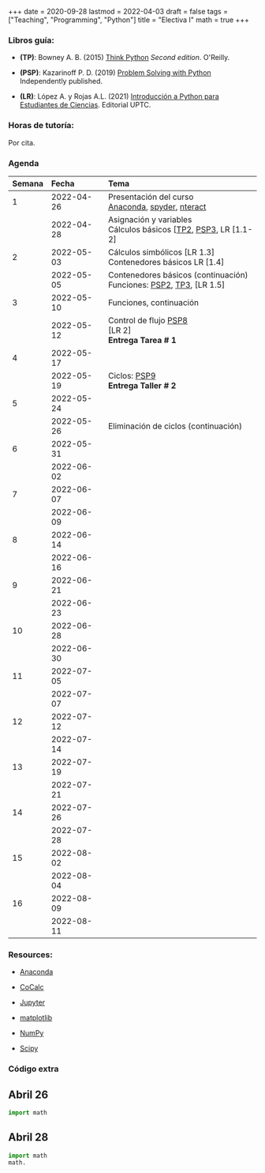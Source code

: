 +++
date      = 2020-09-28
lastmod   = 2022-04-03
draft     = false
tags      = ["Teaching", "Programming", "Python"]
title     = "Electiva I"
math      = true
+++

### Libros guía:


- **(TP)**: Bowney A. B. (2015) [Think Python](https://greenteapress.com/wp/think-python-2e/) *Second edition*. O'Reilly.

- **(PSP)**: Kazarinoff P. D. (2019) [Problem Solving with Python](https://problemsolvingwithpython.com) Independently published.

- **(LR)**: López A. y Rojas A.L. (2021) [Introducción a Python para Estudiantes de Ciencias](https://alexrojas.netlify.app/publication/prog/). Editorial UPTC.

### Horas de tutoría: 

Por cita.

### Agenda


|Semana |Fecha      |Tema                                                                                                                                                                                                                            |
|:------|:----------|:-------------------------------------------------------------------|
|1      |2022-04-26 |Presentación del curso <br> [Anaconda](https://www.anaconda.com/products/individual), [spyder](https://www.spyder-ide.org), [nteract](https://nteract.io)   |
|&nbsp; |2022-04-28 |Asignación y variables <br> Cálculos básicos [[TP2](http://greenteapress.com/thinkpython2/html/thinkpython2003.html), [PSP3](https://problemsolvingwithpython.com/03-The-Python-REPL/03.00-Introduction/), LR [1.1-2]  |
|2      |2022-05-03 |Cálculos simbólicos [LR 1.3]<br> Contenedores básicos LR [1.4] |
|&nbsp; |2022-05-05 |Contenedores básicos (continuación) <br> Funciones: [PSP2](https://problemsolvingwithpython.com/07-Functions-and-Modules/07.00-Introduction/), [TP3](http://greenteapress.com/thinkpython2/html/thinkpython2004.html), [LR 1.5] |
|3      |2022-05-10 | Funciones, continuación|
|&nbsp; |2022-05-12 | Control de flujo [PSP8](https://problemsolvingwithpython.com/08-If-Else-Try-Except/08.00-Introduction/)<br> [LR 2] <br> **Entrega Tarea # 1** |
|4      |2022-05-17 | |
|&nbsp; |2022-05-19 | Ciclos: [PSP9](https://problemsolvingwithpython.com/09-Loops/09.00-Introduction/)<br> **Entrega Taller # 2**  |
|5      |2022-05-24 | |
|&nbsp; |2022-05-26 |Eliminación de ciclos (continuación) |
|6      |2022-05-31 |&nbsp;|
|&nbsp; |2022-06-02 |&nbsp;|
|7      |2022-06-07 |&nbsp;|
|&nbsp; |2022-06-09 |&nbsp;|
|8      |2022-06-14 |&nbsp;                                                                                                                                                                                                                          |
|&nbsp; |2022-06-16 |&nbsp;                                                                                                                                                                                                                          |
|9      |2022-06-21 |&nbsp;                                                                                                                                                                                                                          |
|&nbsp; |2022-06-23 |&nbsp;                                                                                                                                                                                                                          |
|10     |2022-06-28 |&nbsp;                                                                                                                                                                                                                          |
|&nbsp; |2022-06-30 |&nbsp;                                                                                                                                                                                                                          |
|11     |2022-07-05 |&nbsp;                                                                                                                                                                                                                          |
|&nbsp; |2022-07-07 |&nbsp;                                                                                                                                                                                                                          |
|12     |2022-07-12 |&nbsp;                                                                                                                                                                                                                          |
|&nbsp; |2022-07-14 |&nbsp;                                                                                                                                                                                                                          |
|13     |2022-07-19 |&nbsp;                                                                                                                                                                                                                          |
|&nbsp; |2022-07-21 |&nbsp;                                                                                                                                                                                                                          |
|14     |2022-07-26 |&nbsp;                                                                                                                                                                                                                          |
|&nbsp; |2022-07-28 |&nbsp;                                                                                                                                                                                                                          |
|15     |2022-08-02 |&nbsp;                                                                                                                                                                                                                          |
|&nbsp; |2022-08-04 |&nbsp;                                                                                                                                                                                                                          |
|16     |2022-08-09 |&nbsp;                                                                                                                                                                                                                          |
|&nbsp; |2022-08-11 |&nbsp;                                                                                                                                                                                                                          |

<!-- [Matplotlib](https://problemsolvingwithpython.com/06-Plotting-with-Matplotlib/06.00-Introduction/) -->


### Resources:

  - [Anaconda](https://anaconda.org)

  - [CoCalc](https://cocalc.com)

  - [Jupyter](https://jupyter.org/)

  - [matplotlib](https://matplotlib.org/3.1.1/index.html)

  - [NumPy](https://www.numpy.org/)

  - [Scipy](https://www.scipy.org/)



### Código extra


## Abril 26

```python
import math
```

## Abril 28

```python
import math
math.
```
